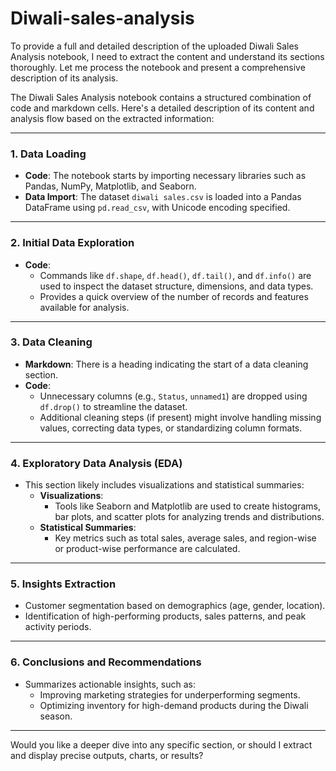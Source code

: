 # Diwali-sales-analysis

To provide a full and detailed description of the uploaded Diwali Sales Analysis notebook, I need to extract the content and understand its sections thoroughly. Let me process the notebook and present a comprehensive description of its analysis.

The Diwali Sales Analysis notebook contains a structured combination of code and markdown cells. Here's a detailed description of its content and analysis flow based on the extracted information:

---

### 1. **Data Loading**
   - **Code**: The notebook starts by importing necessary libraries such as Pandas, NumPy, Matplotlib, and Seaborn.
   - **Data Import**: The dataset `diwali sales.csv` is loaded into a Pandas DataFrame using `pd.read_csv`, with Unicode encoding specified.

---

### 2. **Initial Data Exploration**
   - **Code**:
     - Commands like `df.shape`, `df.head()`, `df.tail()`, and `df.info()` are used to inspect the dataset structure, dimensions, and data types.
     - Provides a quick overview of the number of records and features available for analysis.

---

### 3. **Data Cleaning**
   - **Markdown**: There is a heading indicating the start of a data cleaning section.
   - **Code**:
     - Unnecessary columns (e.g., `Status`, `unnamed1`) are dropped using `df.drop()` to streamline the dataset.
     - Additional cleaning steps (if present) might involve handling missing values, correcting data types, or standardizing column formats.

---

### 4. **Exploratory Data Analysis (EDA)**
   - This section likely includes visualizations and statistical summaries:
     - **Visualizations**:
       - Tools like Seaborn and Matplotlib are used to create histograms, bar plots, and scatter plots for analyzing trends and distributions.
     - **Statistical Summaries**:
       - Key metrics such as total sales, average sales, and region-wise or product-wise performance are calculated.

---

### 5. **Insights Extraction**
   - Customer segmentation based on demographics (age, gender, location).
   - Identification of high-performing products, sales patterns, and peak activity periods.

---

### 6. **Conclusions and Recommendations**
   - Summarizes actionable insights, such as:
     - Improving marketing strategies for underperforming segments.
     - Optimizing inventory for high-demand products during the Diwali season.

---

Would you like a deeper dive into any specific section, or should I extract and display precise outputs, charts, or results?
